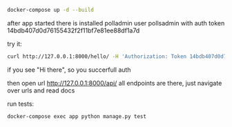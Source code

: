 ```sh
docker-compose up -d --build
```
after app started there is installed polladmin user pollsadmin with auth token 14bdb407d0d76155432f2f11bf7e81ee88df1a7d

try it:
```sh
curl http://127.0.0.1:8000/hello/ -H 'Authorization: Token 14bdb407d0d76155432f2f11bf7e81ee88df1a7d'
```
if you see "Hi there", so you succerfull auth

then open url http://127.0.0.1:8000/api/ all endpoints are there, just navigate over urls and read docs

run tests:
```sh
docker-compose exec app python manage.py test
```